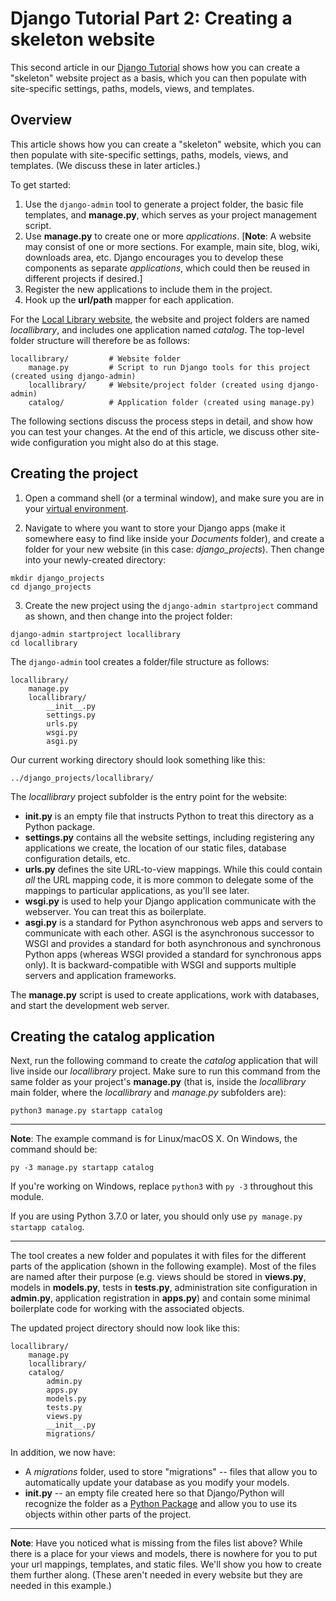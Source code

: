 # Django Tutorial Part 2: Creating a skeleton website

This second article in our [Django Tutorial](https://github.com/AndrewSRea/My_Learning_Port/tree/main/JavaScript/Server-Side_Website_Programming/Django_Web_Framework/Django_Tutorial_Local_Library#django-tutorial-the-local-library-website) shows how you can create a "skeleton" website project as a basis, which you can then populate with site-specific settings, paths, models, views, and templates.

## Overview

This article shows how you can create a "skeleton" website, which you can then populate with site-specific settings, paths, models, views, and templates. (We discuss these in later articles.)

To get started:

1. Use the `django-admin` tool to generate a project folder, the basic file templates, and **manage.py**, which serves as your project management script.
2. Use **manage.py** to create one or more *applications*. [**Note**: A website may consist of one or more sections. For example, main site, blog, wiki, downloads area, etc. Django encourages you to develop these components as separate *applications*, which could then be reused in different projects if desired.]
3. Register the new applications to include them in the project.
4. Hook up the **url/path** mapper for each application.

For the [Local Library website](https://github.com/AndrewSRea/My_Learning_Port/tree/main/JavaScript/Server-Side_Website_Programming/Django_Web_Framework/Django_Tutorial_Local_Library#django-tutorial-the-local-library-website), the website and project folders are named *locallibrary*, and includes one application named *catalog*. The top-level folder structure will therefore be as follows:
```
locallibrary/         # Website folder
    manage.py         # Script to run Django tools for this project (created using django-admin)
    locallibrary/     # Website/project folder (created using django-admin)
    catalog/          # Application folder (created using manage.py)
```
The following sections discuss the process steps in detail, and show how you can test your changes. At the end of this article, we discuss other site-wide configuration you might also do at this stage.

## Creating the project

1. Open a command shell (or a terminal window), and make sure you are in your [virtual environment](https://github.com/AndrewSRea/My_Learning_Port/tree/main/JavaScript/Server-Side_Website_Programming/Django_Web_Framework/Django_Development_Environment#using-a-virtual-environment).

2. Navigate to where you want to store your Django apps (make it somewhere easy to find like inside your *Documents* folder), and create a folder for your new website (in this case: *django_projects*). Then change into your newly-created directory:
```
mkdir django_projects
cd django_projects
```

3. Create the new project using the `django-admin startproject` command as shown, and then change into the project folder:
```
django-admin startproject locallibrary
cd locallibrary
```

The `django-admin` tool creates a folder/file structure as follows:
```
locallibrary/
    manage.py
    locallibrary/
        __init__.py
        settings.py
        urls.py
        wsgi.py
        asgi.py
```
Our current working directory should look something like this:
```
../django_projects/locallibrary/
```
The *locallibrary* project subfolder is the entry point for the website:

* **__init__.py** is an empty file that instructs Python to treat this directory as a Python package.
* **settings.py** contains all the website settings, including registering any applications we create, the location of our static files, database configuration details, etc.
* **urls.py** defines the site URL-to-view mappings. While this could contain *all* the URL mapping code, it is more common to delegate some of the mappings to particular applications, as you'll see later.
* **wsgi.py** is used to help your Django application communicate with the webserver. You can treat this as boilerplate.
* **asgi.py** is a standard for Python asynchronous web apps and servers to communicate with each other. ASGI is the asynchronous successor to WSGI and provides a standard for both asynchronous and synchronous Python apps (whereas WSGI provided a standard for synchronous apps only). It is backward-compatible with WSGI and supports multiple servers and application frameworks.

The **manage.py** script is used to create applications, work with databases, and start the development web server.

## Creating the catalog application

Next, run the following command to create the *catalog* application that will live inside our *locallibrary* project. Make sure to run this command from the same folder as your project's **manage.py** (that is, inside the *locallibrary* main folder, where the *locallibrary* and *manage.py* subfolders are):
```
python3 manage.py startapp catalog
```

<hr>

**Note**: The example command is for Linux/macOS X. On Windows, the command should be:
```
py -3 manage.py startapp catalog
```
If you're working on Windows, replace `python3` with `py -3` throughout this module.

If you are using Python 3.7.0 or later, you should only use `py manage.py startapp catalog`.

<hr>

The tool creates a new folder and populates it with files for the different parts of the application (shown in the following example). Most of the files are named after their purpose (e.g. views should be stored in **views.py**, models in **models.py**, tests in **tests.py**, administration site configuration in **admin.py**, application registration in **apps.py**) and contain some minimal boilerplate code for working with the associated objects.

The updated project directory should now look like this:
```
locallibrary/
    manage.py
    locallibrary/
    catalog/
        admin.py
        apps.py
        models.py
        tests.py
        views.py
        __init__.py
        migrations/
```
In addition, we now have:

* A *migrations* folder, used to store "migrations" -- files that allow you to automatically update your database as you modify your models.
* **__init__.py** -- an empty file created here so that Django/Python will recognize the folder as a [Python Package]() and allow you to use its objects within other parts of the project.

<hr>

**Note**: Have you noticed what is missing from the files list above? While there is a place for your views and models, there is nowhere for you to put your url mappings, templates, and static files. We'll show you how to create them further along. (These aren't needed in every website but they are needed in this example.)